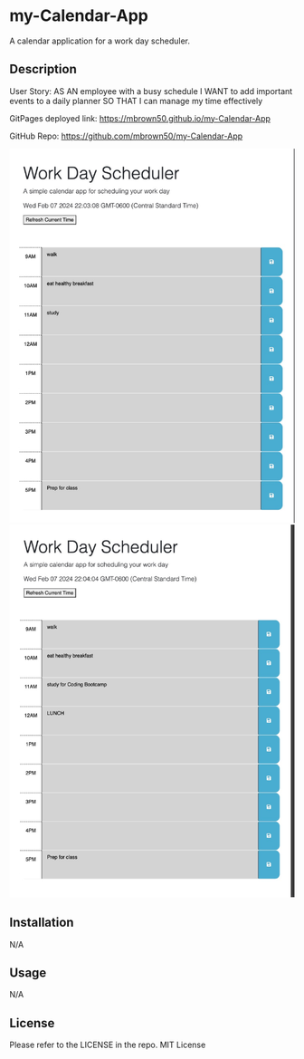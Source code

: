 # my-Calendar-App
A calendar application for a work day scheduler.

## Description

User Story:
AS AN employee with a busy schedule
I WANT to add important events to a daily planner
SO THAT I can manage my time effectively

GitPages deployed link:
https://mbrown50.github.io/my-Calendar-App

GitHub Repo:
https://github.com/mbrown50/my-Calendar-App


![Image of deployed site 1](./assets/img/screenshot1.jpg "Deployed site")
![Image of deployed site 1](./assets/img/screenshot2.jpg "Deployed site with updated entries")

## Installation

N/A

## Usage

N/A

## License

Please refer to the LICENSE in the repo.
MIT License


